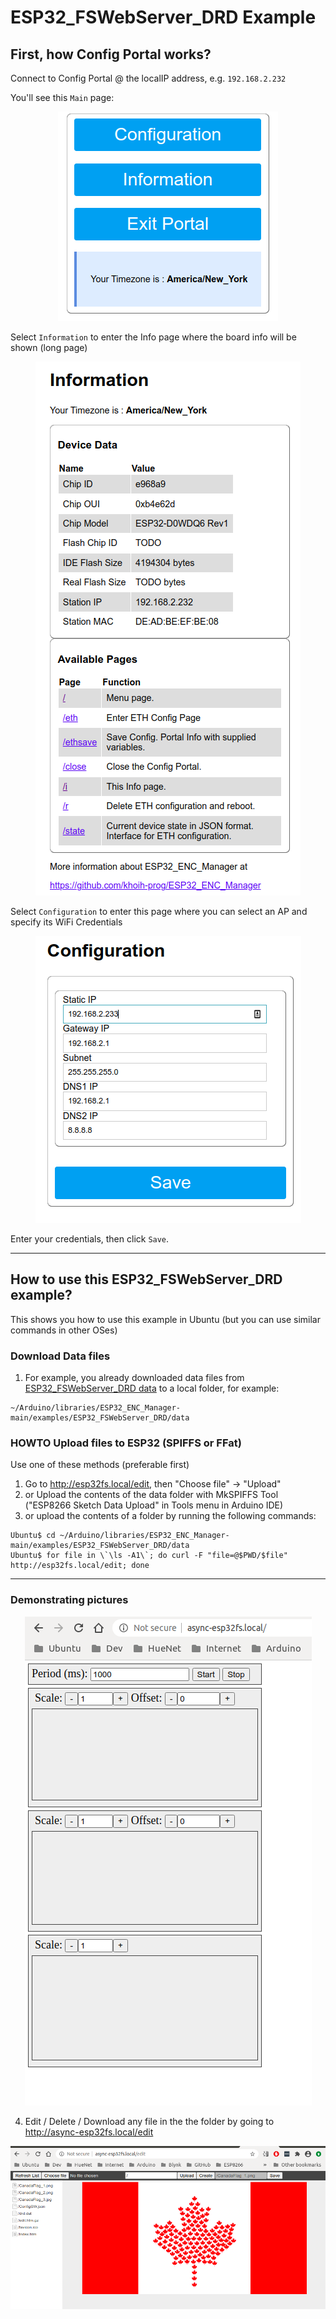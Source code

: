 # ESP32_FSWebServer_DRD Example


## First, how Config Portal works?

Connect to Config Portal @ the localIP address, e.g. `192.168.2.232`


You'll see this `Main` page:

<p align="center">
    <img src="https://github.com/khoih-prog/ESP32_ENC_Manager/raw/main/Images/Main.png">
</p>

Select `Information` to enter the Info page where the board info will be shown (long page)

<p align="center">
    <img src="https://github.com/khoih-prog/ESP32_ENC_Manager/raw/main/Images/Info.png">
</p>


Select `Configuration` to enter this page where you can select an AP and specify its WiFi Credentials

<p align="center">
    <img src="https://github.com/khoih-prog/ESP32_ENC_Manager/raw/main/Images/Configuration_Standard.png">
</p>

Enter your credentials, then click `Save`.

---

## How to use this ESP32_FSWebServer_DRD example?

This shows you how to use this example in Ubuntu (but you can use similar commands in other OSes)

### Download Data files

1. For example, you already downloaded data files from [ESP32_FSWebServer_DRD data](https://github.com/khoih-prog/ESP32_ENC_Manager/tree/main/examples/ESP32_FSWebServer_DRD/data) to a local folder, for example:

```
~/Arduino/libraries/ESP32_ENC_Manager-main/examples/ESP32_FSWebServer_DRD/data
```

### HOWTO Upload files to ESP32 (SPIFFS or FFat)

Use one of these methods (preferable first)

1. Go to http://esp32fs.local/edit, then "Choose file" -> "Upload"
2. or Upload the contents of the data folder with MkSPIFFS Tool ("ESP8266 Sketch Data Upload" in Tools menu in Arduino IDE)
3. or upload the contents of a folder by running the following commands: 
```
Ubuntu$ cd ~/Arduino/libraries/ESP32_ENC_Manager-main/examples/ESP32_FSWebServer_DRD/data
Ubuntu$ for file in \`\ls -A1\`; do curl -F "file=@$PWD/$file" http://esp32fs.local/edit; done
```

---

### Demonstrating pictures

<p align="center">
    <img src="https://github.com/khoih-prog/ESP32_ENC_Manager/raw/main/examples/ESP32_FSWebServer_DRD/pics/esp32fs.local.png">
</p>

4. Edit / Delete / Download any file in the the folder by going to http://async-esp32fs.local/edit

<p align="center">
    <img src="https://github.com/khoih-prog/ESP32_ENC_Manager/raw/main/examples/ESP32_FSWebServer_DRD/pics/esp32fs.local_edit.png">
</p>


